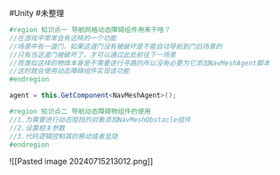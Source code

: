 
#Unity #未整理 

```csharp
#region 知识点一 导航网格动态障碍组件用来干啥？
//在游戏中常常会有这样的一个功能
//场景中有一道门，如果这道门没有被破坏是不能自动导航到门后场景的
//只有当这道门被破坏了，才可以通过此处前往下一场景
//而类似这样的物体本身是不需要进行寻路的所以没有必要为它添加NavMeshAgent脚本
//这时就会使用动态障碍组件实现该功能
#endregion

agent = this.GetComponent<NavMeshAgent>();

#region 知识点二 导航动态障碍物组件的使用
//1.为需要进行动态阻挡的对象添加NavMeshObstacle组件
//2.设置相关参数
//3.代码逻辑控制其的移动或者显隐
#endregion
```

![[Pasted image 20240715213012.png]]


